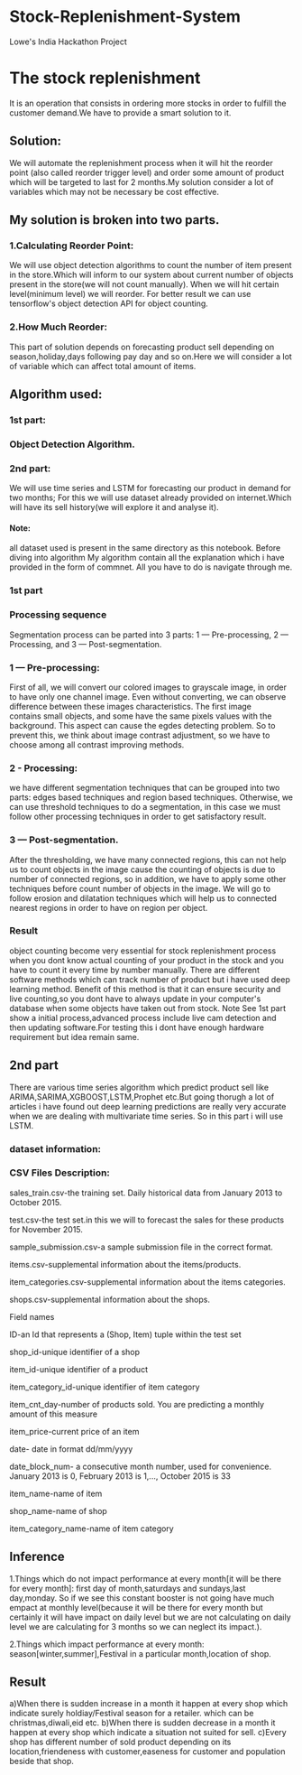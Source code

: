 # Stock-Replenishment-System
Lowe's India Hackathon Project

#                                      The stock replenishment 
It is an operation that consists in ordering more stocks in order to fulfill the customer demand.We have to provide a smart solution to it.

## Solution:

We will automate the replenishment process when it will hit the reorder point (also called reorder trigger level) and order some amount of product which will be targeted to last for 2 months.My solution consider a lot of variables which may not be necessary be cost effective.


## My solution is broken into two parts.

 ### 1.Calculating Reorder Point:

We will use object detection algorithms to count the number of item present in the store.Which will inform to our system about current number of objects present in the store(we will not count manually). When we will hit certain level(minimum level) we will reorder.
For better result we can use tensorflow's object detection API for object counting.

### 2.How Much Reorder:

This part of solution depends on forecasting product sell depending on season,holiday,days following pay day and so on.Here we will consider a lot of variable which can affect total amount of items.
## Algorithm used:
### 1st part:
### Object Detection Algorithm.
### 2nd part:

We will use time series and LSTM for forecasting our product in demand for two months; For this we will use dataset already provided on internet.Which will have its sell history(we will explore it and analyse it).
#### Note:

all dataset used is present in the same directory as this notebook.
Before diving into algorithm
My algorithm contain all the explanation which i have provided in the form of commnet. All you have to do is navigate through me.

### 1st part

### Processing sequence
Segmentation process can be parted into 3 parts:
1 — Pre-processing,
2 — Processing, and
3 — Post-segmentation.


### 1 — Pre-processing:
   First of all, we will convert our colored images to grayscale image, in order
to have only one channel image. Even without converting, we can observe
difference between these images characteristics. The first image         
contains small objects, and some have the same pixels values with the  
background. This aspect can cause the egdes detecting problem. 
So to prevent this, we think about image contrast adjustment, so we have to choose
among all contrast improving methods.


### 2  - Processing:

we have different segmentation techniques that can be grouped into two parts: 
edges based techniques and region based techniques.
Otherwise, we can use threshold techniques to do a segmentation, in this case 
we must follow other processing techniques in order to get satisfactory result.

### 3 — Post-segmentation.

  After the thresholding, we have many connected regions, this can not help us to count 
objects in the image cause the counting of objects is due to number of connected regions, so 
in addition, we have to apply some other techniques before count number of objects in the image.
We will go to follow erosion and dilatation techniques which will help us to connected 
nearest regions in order to have on region per object.


### Result

object counting become very essential for stock replenishment process when you dont know actual counting of your product in the stock and you have to count it every time by number manually. There are different software methods which can track number of product but i have used deep learning method. Benefit of this method is that it can ensure security and live counting,so you dont have to always update in your computer's database when some objects have taken out from stock.
Note
See 1st part show a initial process,advanced process include live cam detection and then updating software.For testing this i dont have enough hardware requirement but idea remain same.



## 2nd part

There are various time series algorithm which predict product sell like ARIMA,SARIMA,XGBOOST,LSTM,Prophet etc.But going thorugh a lot of articles i have found out deep learning predictions are really very accurate when we are dealing with multivariate time series. So in this part i will use LSTM.
###  dataset information:

### CSV Files Description:
sales_train.csv-the training set. Daily historical data from January 2013 to October 2015.

test.csv-the test set.in this we will to forecast the sales for these products for November 2015.

sample_submission.csv-a sample submission file in the correct format.

items.csv-supplemental information about the items/products.

item_categories.csv-supplemental information about the items categories.

shops.csv-supplemental information about the shops.

Field names

ID-an Id that represents a (Shop, Item) tuple within the test set

shop_id-unique identifier of a shop

item_id-unique identifier of a product

item_category_id-unique identifier of item category

item_cnt_day-number of products sold. You are predicting a monthly amount of this measure

item_price-current price of an item

date- date in format dd/mm/yyyy

date_block_num- a consecutive month number, used for convenience. January 2013 is 0, February 2013 is 1,..., October 2015 is 33

item_name-name of item

shop_name-name of shop

item_category_name-name of item category



## Inference

1.Things which do not impact performance at every month[it will be there for every month]: first day of month,saturdays and sundays,last day,monday. So if we see this constant booster is not going have much empact at monthly level(because it will be there for every month but certainly it will have impact on daily level but we are not calculating on daily level we are calculating for 3 months so we can neglect its impact.).

2.Things which impact performance at every month: season[winter,summer],Festival in a particular month,location of shop.

## Result
a)When there is sudden increase in a month it happen at every shop which indicate surely holdiay/Festival season for a retailer. which can be christmas,diwali,eid etc.
b)When there is sudden decrease in a month it happen at every shop which indicate a situation not suited for sell.
c)Every shop has different number of sold product depending on its location,friendeness with customer,easeness for customer and population beside that shop.
